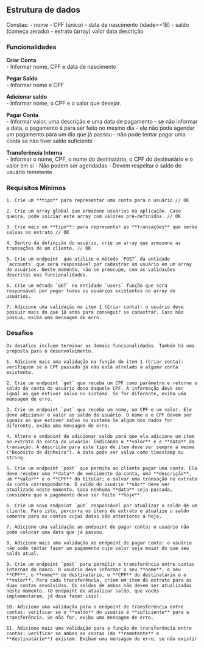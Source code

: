## Estrutura de dados
Constas:
    - nome
    - CPF (único)
    - data de nascimento (idade>=18)
    - saldo (começa zerado)
    - extrato (array)
        valor
        data
        descrição

### Funcionalidades

**Criar Conta**    
    - Informar nome, CPF e data de nascimento
    
**Pegar Saldo**    
    - Informar nome e CPF
    
**Adicionar saldo**    
    - Informar nome, o CPF e o valor que desejar.
    
**Pagar Conta**    
    - Informar valor, uma descrição e uma data de pagamento
    - se não informar a data, o pagamento é para ser feito no mesmo dia
    - ele não pode agendar um pagamento para um dia que já passou 
    - não pode tentar pagar uma conta se não tiver saldo suficiente
    
**Transferência Interna**    
    - Informar o nome, CPF, o nome do destinatário, o CPF do destinatário e o valor em si
    - Não podem ser agendadas 
    - Devem respeitar o saldo do usuário remetente
    

### Requisitos Mínimos
    1. Crie um **tipo** para representar uma conta para o usuário // OK

    2. Crie um array global que armazene usuários na aplicação. Caso queira, pode iniciar este array com valores pré-definidos. // OK

    3. Crie mais um **tipo**: para representar as **transações** que serão salvas no extrato // OK

    4. Dentro da definição do usuário, crie um array que armazene as transações de um cliente. // OK

    5. Crie um endpoint  que utilize o método `POST` da entidade `accounts` que será responsável por cadastrar um usuário em um array de usuários. Neste momento, não se preocupe, com as validações descritas nas funcionalidades.

    6. Crie um método `GET` na entidade `users` função que será responsável por pegar todos os usuários existentes no array de usuários.

    7. Adicione uma validação no item 1 (Criar conta): o usuário deve possuir mais do que 18 anos para conseguir se cadastrar. Caso não possua, exiba uma mensagem de erro.

### Desafios    
    Os desafios incluem terminar as demais funcionalidades. Também há uma proposta para o desenvolvimento.
    
    1. Adicione mais uma validação na função do item 1 (Criar conta): verifiquem se o CPF passado já não está atrelado a alguma conta existente.

    2. Crie um endpoint `get` que receba um CPF como parâmetro e retorne o saldo da conta do usuário dono daquele CPF. A informação deve ser igual ao que estiver salvo no sistema. Se for diferente, exiba uma mensagem de erro.

    3. Crie um endpoint `put` que receba um nome, um CPF e um valor. Ele deve adicionar o valor ao saldo do usuário. O nome e o CPF devem ser iguais ao que estiver salvo no sistema Se algum dos dados for diferente, exiba uma mensagem de erro.

    4. Altere o endpoint de adicionar saldo para que ela adicione um item ao extrato da conta do usuário: indicando o **valor** e a **data** da transação. A descrição para este tipo de item deve ser sempre a mesma ("Depósito de dinheiro"). A data pode ser salva como timestamp ou string.

    5. Crie um endpoint `post` que permita ao cliente pagar uma conta. Ela deve receber uma **data** de vencimento da conta, uma **descrição**, um **valor** e o **CPF** do titular; e salvar uma transação no extrato da conta correspondente. O saldo do usuário **não** deve ser atualizado neste momento. Caso nenhuma **data** seja passada, considere que o pagamento deve ser feito **hoje**.

    6. Crie um novo endpoint `put` responsável por atualizar o saldo de um cliente. Para isto, percorra os itens do extrato e atualize o saldo somente para as contas cujas datas são anteriores a hoje. 

    7. Adicione uma validação ao endpoint de pagar conta: o usuário não pode colocar uma data que já passou.

    8. Adicione mais uma validação ao endpoint de pagar conta: o usuário não pode tentar fazer um pagamento cujo valor seja maior do que seu saldo atual.

    9. Crie um endpoint `post` para permitir a transferência entre contas internas do banco. O usuário deve informar o seu **nome**, o seu **CPF**, o **nome** do destinatário, o **CPF** do destinatário e o **valor**. Para cada transferência, criem um item do extrato para as duas contas envolvidas. Os saldos de ambas não devem ser atualizadas neste momento. (O endpoint de atualizar saldo, que vocês implementaram, já deve fazer isso).

    10. Adicione uma validação para o endpoint de transferência entre contas: verificar se o **saldo** do usuário é **suficiente** para a transferência. Se não for, exiba uma mensagem de erro.
    
    11. Adicione mais uma validação para a função de transferência entre contas: verificar se ambas as contas (do **remetente** e **destinatário**) existem. Exibam uma mensagem de erro, se não existir
